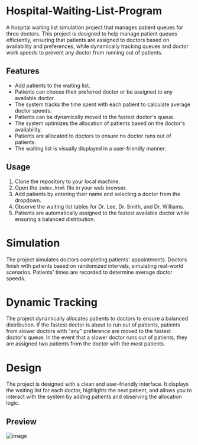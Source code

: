 # Hospital-Waiting-List-Program

A hospital waiting list simulation project that manages patient queues for three doctors. This project is designed to help manage patient queues efficiently, ensuring that patients are assigned to doctors based on availability and preferences, while dynamically tracking queues and doctor work speeds to prevent any doctor from running out of patients.


## Features

- Add patients to the waiting list.
- Patients can choose their preferred doctor or be assigned to any available doctor.
- The system tracks the time spent with each patient to calculate average doctor speeds.
- Patients can be dynamically moved to the fastest doctor's queue.
- The system optimizes the allocation of patients based on the doctor's availability.
- Patients are allocated to doctors to ensure no doctor runs out of patients.
- The waiting list is visually displayed in a user-friendly manner.

## Usage

1. Clone the repository to your local machine.
2. Open the `index.html` file in your web browser.
3. Add patients by entering their name and selecting a doctor from the dropdown.
4. Observe the waiting list tables for Dr. Lee, Dr. Smith, and Dr. Williams.
5. Patients are automatically assigned to the fastest available doctor while ensuring a balanced distribution.

# Simulation

The project simulates doctors completing patients' appointments. Doctors finish with patients based on randomized intervals, simulating real-world scenarios. Patients' times are recorded to determine average doctor speeds.

# Dynamic Tracking

The project dynamically allocates patients to doctors to ensure a balanced distribution. If the fastest doctor is about to run out of patients, patients from slower doctors with "any" preference are moved to the fastest doctor's queue. In the event that a slower doctor runs out of patients, they are assigned two patients from the doctor with the most patients.

# Design

The project is designed with a clean and user-friendly interface. It displays the waiting list for each doctor, highlights the next patient, and allows you to interact with the system by adding patients and observing the allocation logic.

## Preview

![image](https://github.com/dimicodes/Hospital-Waiting-List-Program/assets/45632694/d1c68471-c41e-48ff-93c5-ea9d941e4a8b)
